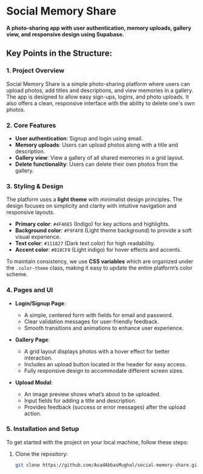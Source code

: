# Social Memory Share

**A photo-sharing app with user authentication, memory uploads, gallery view, and responsive design using Supabase.**

## Key Points in the Structure:

### 1. Project Overview
Social Memory Share is a simple photo-sharing platform where users can upload photos, add titles and descriptions, and view memories in a gallery. The app is designed to allow easy sign-ups, logins, and photo uploads. It also offers a clean, responsive interface with the ability to delete one's own photos.

### 2. Core Features
- **User authentication**: Signup and login using email.
- **Memory uploads**: Users can upload photos along with a title and description.
- **Gallery view**: View a gallery of all shared memories in a grid layout.
- **Delete functionality**: Users can delete their own photos from the gallery.
  
### 3. Styling & Design
The platform uses a **light theme** with minimalist design principles. The design focuses on simplicity and clarity with intuitive navigation and responsive layouts.

- **Primary color**: `#4F46E5` (Indigo) for key actions and highlights.
- **Background color**: `#F9FAFB` (Light theme background) to provide a soft visual experience.
- **Text color**: `#111827` (Dark text color) for high readability.
- **Accent color**: `#818CF8` (Light indigo) for hover effects and accents.

To maintain consistency, we use **CSS variables** which are organized under the `.color-theme` class, making it easy to update the entire platform’s color scheme.

### 4. Pages and UI

- **Login/Signup Page**:
   - A simple, centered form with fields for email and password.
   - Clear validation messages for user-friendly feedback.
   - Smooth transitions and animations to enhance user experience.

- **Gallery Page**:
   - A grid layout displays photos with a hover effect for better interaction.
   - Includes an upload button located in the header for easy access.
   - Fully responsive design to accommodate different screen sizes.

- **Upload Modal**:
   - An image preview shows what’s about to be uploaded.
   - Input fields for adding a title and description.
   - Provides feedback (success or error messages) after the upload action.

### 5. Installation and Setup
To get started with the project on your local machine, follow these steps:

1. Clone the repository:
   ```bash
   git clone https://github.com/AsadAbbasMughal/social-memory-share.git

